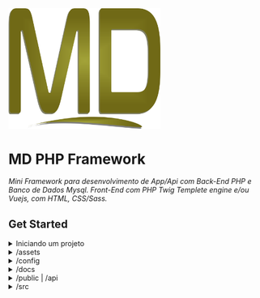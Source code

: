<script src="../assets/public/js/jquery.min.js"></script> 
<img src="../assets/public/img/default/md-logo2.png" width="300" />

# MD PHP Framework

*Mini Framework para desenvolvimento de App/Api com Back-End PHP e Banco de Dados Mysql.
Front-End com PHP Twig Templete engine e/ou Vuejs, com HTML, CSS/Sass.*



## Get Started

<!-- start Iniciando um Projeto -->
<details  >
<summary>Iniciando um projeto</summary>
<md id="start"></md>

<script >
  //$('#start').load("start.md").wrap('<pre>'); 
  //$("#start").load("start.md").wrap('<pre>');
//$( "#start" ).replaceWith( "start.md" ).wrap('<pre>')
$('#start').load("start.md")
</script>


 
</details>
<!-- end Iniciando um Projeto -->




<!-- start /assets -->
<details>
  <summary>/assets</summary>


<!-- start /assets/private -->
  <details>
    <summary>/assets/private</summary>
    private
  </details>
 <!-- end /assets/private --> 


<!-- start /assets/public -->
 <details>
    <summary>/assets/public</summary>
    public
  </details>
<!-- end /assets/public -->  

 
</details>
<!-- end  /assets -->






<!-- start /config -->
<details>
  <summary>/config</summary>

## Configurações

#### /config/app.php 
> Configurações diretamente realacionadas ao core do App.


```php
/* 
 ## App Config  ###

 Defining: 
 $this->config = (object) array(
     'key' => 'value'
 )

 Using:
 $value = $app->key | $this->key (on App Instânce); 

 */


$this->config = (object) array(
    'timezone' => 'America/Recife',
    'description' => 'MD | PHP Framework - Project',
    'debug' => false,
    'debug_msg' => false,
    'views' => '../assets/views/',
);


$this->maker_config = (object) array(
    
    /* Marker Args */
    'spoon_flag' => '##teste##', // 


    
    /* Marker default Users - optional */ 
    "users" => array (

        // --> Default Admin
        "admin"=>  array ( 
                
                    "first_name" => "Admin",
                    "last_name" => "of System ##teste##",
                    "email" => "admin@teste.ex",
                    "username" => "@admin",
                    "pass" => "123456789",
                    "img"=> "/img/default/avatar-m2.png",
                    "rol"=> 1,
                    "status"=> 1
        ),


        // --> Default Manager 
        "manager"=> array ( 
                
                    "first_name" => "Manager",
                    "last_name" => "##teste##",
                    "email" => "manager@teste.ex",
                    "username" => "@manager",
                    "pass" => "123456789",
                    "img"=> "/img/default/avatar-m3.png" ,
                    "rol"=> 2,
                    "status"=> 1 
        ),
    
        // --> Default User
        "user" =>  array ( 
                    "first_name" => "User",
                    "last_name" => "##teste##",
                    "email" => "user@teste.ex",
                    "username" => "@user",
                    "pass" => "123456789",
                    "img"=> '/img/default/avatar-m2.jpg',
                    "rol"=> 3,
                    "status"=> 1
                )
    ),
    
        
    
    

);


```

#### /config/db.php 
> Configurações referentes ao Banco de dados.


```php
/* 
Example Object db config
$this-> [ host| port | database | user| pass ] = 'value';
*/

$this->host = '<ip|hostname>';
$this->port = '3306'; //port mysql default 
$this->database = '<dbname>';
$this->user = '<user>';
$this->pass = '<pass>'; 
```


#### /config/key.php 
> JWT Token HS256 key.

```php 
$key="{your_key_here}";
```

*Uma noma chave será gerada automaticamente se o valor da variável $key for igual a {your_key_here}*

#### /config/middlewares.php 
> Onde definimos methodos mediadores, que podem autorizar ou não determinada tarefa no aplicativo



#### Crindado arquivos de configuração com o Maker
Acessar url
/maker/file/config:[middlewares|db|key|app]

 
</details>
<!-- end  /config -->



<!-- start  /docs -->
<details>
<summary>/docs</summary>
docs
</details>
<!-- end  /docs -->




<!-- start  /public|api -->
<details>
<summary>/public | /api</summary>
public | api
</details>
<!-- end  /public|api -->




<!-- start  /src -->
<details>
  <summary>/src</summary>


  <!-- start  /src/Controllers -->
  <details>
    <summary>/src/Controllers</summary>
    /src/Controllers
  </details>
  <!-- end  /src/Controllers -->



  <!-- start  /src/Database -->
  <details>
    <summary>/src/Database</summary>
    /src/Database
  </details>
  <!-- end  /src/Database -->



  <!-- start  /src/Models -->
  <details>
    <summary>/src/Models</summary>
    /src/Models
  </details>
  <!-- end  /src/Models -->




  <!-- start  /src/Routers -->
  <details>
    <summary>/src/Routers</summary>

## Definindo Rotas

Todos os Arquivos de Rotas encontram-se em */src/Routers/*, as rotas definidas nos arquivos desse diretório serão carregadas quando usamos do argumento *'app'*. Caso queira carregar as rotas para a api, lembre-se que deve indicar isso ao instâciar *App* em /api/index.php com o argumento *'api'*.
Os Arquivos de rotas para api encontram-se em */src/Routers/api/*


#### Criando um Arquivo de Rota

Um arquivo de rota é um arquivo .php simples que é incluso no construtor de App, e carrega as rotas para o array *$app->routers*.
O acesso a qualquer methodo ou variavel dar-se apratir do objeto *$app* que recebe a Instância da Classe *App* no index.php. Sabendo disso, vamos partir para a definição das rotas propriamente ditas.

A estrutura básica é:

> $app->{method} ( {name} , {callback} , {middlewares} );

- **method**: Os metodos são get, post, put ou delete 
- **name**: Recebe um String com nome ou assinatura, o que Define a Url,

>	/home ou /
    
  Se o você deseja receber valores atraves das rotas, deve definir os atributos para tal. Digamos que eu queira receber o ID de um usuário para executar determinada função ou receber valores referentes a esse.

> /user/{id}    

Se quiser ter um melhor filtro dos dados passados e principalmente evitar ambiguidade de assinaturas, deve indicar o tipo primitivo de dado aceito incluindo ou não número mínimo e maximo de caracteres aceitos, 
separados com um '|' (pipe) entre os filtros, e um ':' (dois pontos) para separar os valores para o filtro. 

>/user/{id}int|minlen:1|mincount:1

>/user/{name}string|minlen:1|maxlen:256|nonull

[Saber Mais Sobre Filtros](http://github.com)
	
- **callback**: Recebe uma Função que será executada conforme a permissão do middleware, esta deve receber no primeito parâmetro a variavel $app e no segundo eventuais valores passados via url como no exemplo acima.
A variavel $args recebe um objeto com todos os valores passados.
Ao finalizar o codigo na função sempre retorne $app.
	
> Na assinatura: /user/{id}  
> No nallback: $args->id


- **middlewares**: Recebe um Array de strings ou uma string com os nomes referentes àos niveis de acesso. Se nada for especificado   variavel recebe o valor *null* (nulo) , e não faz filtragem de acesso, todos tem acesso a rota em questão. 

	[Saber Mais Sobre Middlewares](http://github.com)


Vamos Criar o arquivo exemplo1.php:

> src/Routers/exemplo1.php

``` 
$app->get('/home', function($app,$args){ 

  	echo "Home Ok!";
    return $app;
        
} );

$app->get('/users/{id}int', function($app,$args){ 
	
    $app->response->write( 'Id do Usuário: '.$args->id );
    return $app;
       
} , null);
``` 
 

  </details>
  <!-- end  /src/Routers -->


  <!-- start  /src/Viewfilters -->
  <details>
    <summary>/src/Viewfilters</summary>
    /src/Viewfilters
  </details>
  <!-- end  /src/Viewfilters -->




</details>
<!-- end  /src -->




</details>
<!-- end  /src -->





